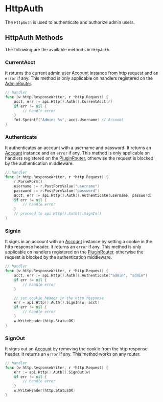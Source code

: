 # HttpAuth

The `HttpAuth` is used to authenticate and authorize admin users.

## HttpAuth Methods
The following are the available methods in `HttpAuth`.

### CurrentAcct
It returns the current admin user [Account](../accounts-api/#account-instance) instance from http request and an `error` if any. This method is only applicable on handlers registered on the [AdminRouter](../http-api/#admin-router).
```go
// handler
func (w http.ResponseWriter, r *http.Request) {
    acct, err := api.Http().Auth().CurrentAcct(r)
    if err != nil {
        // handle error
    }
    fmt.Sprintf("Admin: %s", acct.Username) // Account
}
```

### Authenticate
It authenticates an account with a username and password. It returns an [Account](../accounts-api/#account-instance) instance and an `error` if any. This method is only applicable on handlers registered on the [PluginRouter](../http-api/#plugin-router), otherwise the request is blocked by the authentication middleware.
```go
// handler
func (r http.ResponseWriter, r *http.Request) {
    r.ParseForm()
    username := r.PostFormValue("username")
    password := r.PostFormValue("password")
    acct, err := api.Http().Auth().Authenticate(username, password)
    if err != nil {
        // handle error
    }
    // proceed to api.Http().Auth().SignIn()
}
```

### SignIn
It signs in an account with an [Account](../accounts-api/#account-instance) instance by setting a cookie in the http response header. It returns an `error` if any. This method is only applicable on handlers registered on the [PluginRouter](../http-api/#plugin-router), otherwise the request is blocked by the authentication middleware.
```go
// handler
func (w http.ResponseWriter, r *http.Request) {
    acct, err := api.Http().Auth().Authenticate("admin", "admin")
    if err != nil {
        // handle error
    }

    // set cookie header in the http response
    err = api.Http().Auth().SignIn(w, acct)
    if err != nil {
        // handle error
    }
    w.WriteHeader(http.StatusOK)
}
```

### SignOut
It signs out an [Account](../accounts-api/#account-instance) by removing the cookie from the http response header. It returns an `error` if any. This method works on any router.
```go
// handler
func (w http.ResponseWriter, r *http.Request) {
    err := api.Http().Auth().SignOut(w)
    if err != nil {
        // handle error
    }
    w.WriteHeader(http.StatusOK)
}
```

